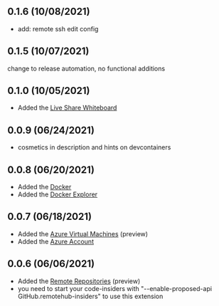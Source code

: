 ## 0.1.6 (10/08/2021)
- add: remote ssh edit config

## 0.1.5 (10/07/2021)

change to release automation, no functional additions

## 0.1.0 (10/05/2021)

- Added the [Live Share Whiteboard](https://marketplace.visualstudio.com/items?itemName=lostintangent.vsls-whiteboard)

## 0.0.9 (06/24/2021)

- cosmetics in description and hints on devcontainers


## 0.0.8 (06/20/2021)

- Added the [Docker](https://marketplace.visualstudio.com/items?itemName=ms-azuretools.vscode-docker)
- Added the [Docker Explorer](https://marketplace.visualstudio.com/items?itemName=formulahendry.docker-explorer)


## 0.0.7 (06/18/2021)

- Added the [Azure Virtual Machines](https://marketplace.visualstudio.com/items?itemName=ms-azuretools.vscode-azurevirtualmachines) (preview)
- Added the [Azure Account](https://marketplace.visualstudio.com/items?itemName=ms-vscode.azure-account)


## 0.0.6 (06/06/2021)

- Added the [Remote Repositories](https://marketplace.visualstudio.com/items?itemName=GitHub.remotehub-insiders) (preview)
- you need to start your code-insiders with "--enable-proposed-api GitHub.remotehub-insiders" to use this extension
